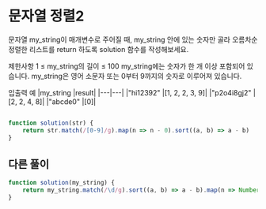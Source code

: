# 문자열 정렬2

문자열 my_string이 매개변수로 주어질 때, my_string 안에 있는 숫자만 골라 오름차순 정렬한 리스트를 return 하도록 solution 함수를 작성해보세요.

제한사항
1 ≤ my_string의 길이 ≤ 100
my_string에는 숫자가 한 개 이상 포함되어 있습니다.
my_string은 영어 소문자 또는 0부터 9까지의 숫자로 이루어져 있습니다.

입출력 예
|my_string |result|
|---|---|
|"hi12392" |[1, 2, 2, 3, 9]|
|"p2o4i8gj2" |[2, 2, 4, 8]|
|"abcde0" |[0]|

```js

function solution(str) {
    return str.match(/[0-9]/g).map(n => n - 0).sort((a, b) => a - b)
}
```

## 다른 풀이

```js
function solution(my_string) {
    return my_string.match(/\d/g).sort((a, b) => a - b).map(n => Number(n));
}
```
